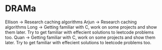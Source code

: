 # DRAMa

Ellison -> Research caching algorithms
Arjun -> Research caching algorithms
Long -> Getting familiar with C, work on some projects and show them later. Try to get familiar with effecient solutions to leetcode problems too.
Quan -> Getting familiar with C, work on some projects and show them later. Try to get familiar with effecient solutions to leetcode problems too.
